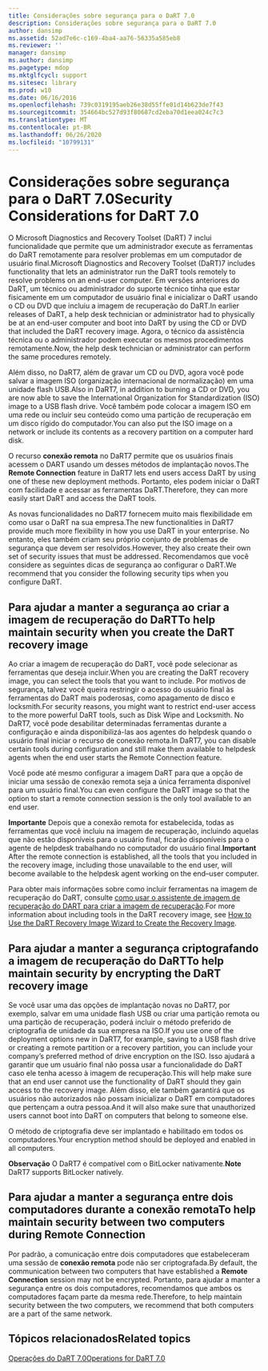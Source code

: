 ```yaml
---
title: Considerações sobre segurança para o DaRT 7.0
description: Considerações sobre segurança para o DaRT 7.0
author: dansimp
ms.assetid: 52ad7e6c-c169-4ba4-aa76-56335a585eb8
ms.reviewer: ''
manager: dansimp
ms.author: dansimp
ms.pagetype: mdop
ms.mktglfcycl: support
ms.sitesec: library
ms.prod: w10
ms.date: 06/16/2016
ms.openlocfilehash: 739c0319195aeb26e38d55ffe01d14b623de7f43
ms.sourcegitcommit: 354664bc527d93f80687cd2eba70d1eea024c7c3
ms.translationtype: MT
ms.contentlocale: pt-BR
ms.lasthandoff: 06/26/2020
ms.locfileid: "10799131"
---
```

# <span data-ttu-id="78e8b-103">Considerações sobre segurança para o DaRT 7.0</span><span class="sxs-lookup"><span data-stu-id="78e8b-103">Security Considerations for DaRT 7.0</span></span>


<span data-ttu-id="78e8b-104">O Microsoft Diagnostics and Recovery Toolset (DaRT) 7 inclui funcionalidade que permite que um administrador execute as ferramentas do DaRT remotamente para resolver problemas em um computador de usuário final.</span><span class="sxs-lookup"><span data-stu-id="78e8b-104">Microsoft Diagnostics and Recovery Toolset (DaRT)7 includes functionality that lets an administrator run the DaRT tools remotely to resolve problems on an end-user computer.</span></span> <span data-ttu-id="78e8b-105">Em versões anteriores do DaRT, um técnico ou administrador do suporte técnico tinha que estar fisicamente em um computador de usuário final e inicializar o DaRT usando o CD ou DVD que incluiu a imagem de recuperação do DaRT.</span><span class="sxs-lookup"><span data-stu-id="78e8b-105">In earlier releases of DaRT, a help desk technician or administrator had to physically be at an end-user computer and boot into DaRT by using the CD or DVD that included the DaRT recovery image.</span></span> <span data-ttu-id="78e8b-106">Agora, o técnico da assistência técnica ou o administrador podem executar os mesmos procedimentos remotamente.</span><span class="sxs-lookup"><span data-stu-id="78e8b-106">Now, the help desk technician or administrator can perform the same procedures remotely.</span></span>

<span data-ttu-id="78e8b-107">Além disso, no DaRT7, além de gravar um CD ou DVD, agora você pode salvar a imagem ISO (organização internacional de normalização) em uma unidade flash USB.</span><span class="sxs-lookup"><span data-stu-id="78e8b-107">Also in DaRT7, in addition to burning a CD or DVD, you are now able to save the International Organization for Standardization (ISO) image to a USB flash drive.</span></span> <span data-ttu-id="78e8b-108">Você também pode colocar a imagem ISO em uma rede ou incluir seu conteúdo como uma partição de recuperação em um disco rígido do computador.</span><span class="sxs-lookup"><span data-stu-id="78e8b-108">You can also put the ISO image on a network or include its contents as a recovery partition on a computer hard disk.</span></span>

<span data-ttu-id="78e8b-109">O recurso **conexão remota** no DaRT7 permite que os usuários finais acessem o DART usando um desses métodos de implantação novos.</span><span class="sxs-lookup"><span data-stu-id="78e8b-109">The **Remote Connection** feature in DaRT7 lets end users access DaRT by using one of these new deployment methods.</span></span> <span data-ttu-id="78e8b-110">Portanto, eles podem iniciar o DaRT com facilidade e acessar as ferramentas DaRT.</span><span class="sxs-lookup"><span data-stu-id="78e8b-110">Therefore, they can more easily start DaRT and access the DaRT tools.</span></span>

<span data-ttu-id="78e8b-111">As novas funcionalidades no DaRT7 fornecem muito mais flexibilidade em como usar o DaRT na sua empresa.</span><span class="sxs-lookup"><span data-stu-id="78e8b-111">The new functionalities in DaRT7 provide much more flexibility in how you use DaRT in your enterprise.</span></span> <span data-ttu-id="78e8b-112">No entanto, eles também criam seu próprio conjunto de problemas de segurança que devem ser resolvidos.</span><span class="sxs-lookup"><span data-stu-id="78e8b-112">However, they also create their own set of security issues that must be addressed.</span></span> <span data-ttu-id="78e8b-113">Recomendamos que você considere as seguintes dicas de segurança ao configurar o DaRT.</span><span class="sxs-lookup"><span data-stu-id="78e8b-113">We recommend that you consider the following security tips when you configure DaRT.</span></span>

## <span data-ttu-id="78e8b-114">Para ajudar a manter a segurança ao criar a imagem de recuperação do DaRT</span><span class="sxs-lookup"><span data-stu-id="78e8b-114">To help maintain security when you create the DaRT recovery image</span></span>


<span data-ttu-id="78e8b-115">Ao criar a imagem de recuperação do DaRT, você pode selecionar as ferramentas que deseja incluir.</span><span class="sxs-lookup"><span data-stu-id="78e8b-115">When you are creating the DaRT recovery image, you can select the tools that you want to include.</span></span> <span data-ttu-id="78e8b-116">Por motivos de segurança, talvez você queira restringir o acesso do usuário final às ferramentas do DaRT mais poderosas, como apagamento de disco e locksmith.</span><span class="sxs-lookup"><span data-stu-id="78e8b-116">For security reasons, you might want to restrict end-user access to the more powerful DaRT tools, such as Disk Wipe and Locksmith.</span></span> <span data-ttu-id="78e8b-117">No DaRT7, você pode desabilitar determinadas ferramentas durante a configuração e ainda disponibilizá-las aos agentes do helpdesk quando o usuário final iniciar o recurso de conexão remota.</span><span class="sxs-lookup"><span data-stu-id="78e8b-117">In DaRT7, you can disable certain tools during configuration and still make them available to helpdesk agents when the end user starts the Remote Connection feature.</span></span>

<span data-ttu-id="78e8b-118">Você pode até mesmo configurar a imagem DaRT para que a opção de iniciar uma sessão de conexão remota seja a única ferramenta disponível para um usuário final.</span><span class="sxs-lookup"><span data-stu-id="78e8b-118">You can even configure the DaRT image so that the option to start a remote connection session is the only tool available to an end user.</span></span>

<span data-ttu-id="78e8b-119">**Importante**  Depois que a conexão remota for estabelecida, todas as ferramentas que você incluiu na imagem de recuperação, incluindo aquelas que não estão disponíveis para o usuário final, ficarão disponíveis para o agente de helpdesk trabalhando no computador do usuário final.</span><span class="sxs-lookup"><span data-stu-id="78e8b-119">**Important** After the remote connection is established, all the tools that you included in the recovery image, including those unavailable to the end user, will become available to the helpdesk agent working on the end–user computer.</span></span>

 

<span data-ttu-id="78e8b-120">Para obter mais informações sobre como incluir ferramentas na imagem de recuperação do DaRT, consulte [como usar o assistente de imagem de recuperação do DART para criar a imagem de recuperação](how-to-use-the-dart-recovery-image-wizard-to-create-the-recovery-image-dart-7.md).</span><span class="sxs-lookup"><span data-stu-id="78e8b-120">For more information about including tools in the DaRT recovery image, see [How to Use the DaRT Recovery Image Wizard to Create the Recovery Image](how-to-use-the-dart-recovery-image-wizard-to-create-the-recovery-image-dart-7.md).</span></span>

## <span data-ttu-id="78e8b-121">Para ajudar a manter a segurança criptografando a imagem de recuperação do DaRT</span><span class="sxs-lookup"><span data-stu-id="78e8b-121">To help maintain security by encrypting the DaRT recovery image</span></span>


<span data-ttu-id="78e8b-122">Se você usar uma das opções de implantação novas no DaRT7, por exemplo, salvar em uma unidade flash USB ou criar uma partição remota ou uma partição de recuperação, poderá incluir o método preferido de criptografia de unidade da sua empresa na ISO.</span><span class="sxs-lookup"><span data-stu-id="78e8b-122">If you use one of the deployment options new in DaRT7, for example, saving to a USB flash drive or creating a remote partition or a recovery partition, you can include your company’s preferred method of drive encryption on the ISO.</span></span> <span data-ttu-id="78e8b-123">Isso ajudará a garantir que um usuário final não possa usar a funcionalidade do DaRT caso ele tenha acesso à imagem de recuperação.</span><span class="sxs-lookup"><span data-stu-id="78e8b-123">This will help make sure that an end user cannot use the functionality of DaRT should they gain access to the recovery image.</span></span> <span data-ttu-id="78e8b-124">Além disso, ele também garantirá que os usuários não autorizados não possam inicializar o DaRT em computadores que pertençam a outra pessoa.</span><span class="sxs-lookup"><span data-stu-id="78e8b-124">And it will also make sure that unauthorized users cannot boot into DaRT on computers that belong to someone else.</span></span>

<span data-ttu-id="78e8b-125">O método de criptografia deve ser implantado e habilitado em todos os computadores.</span><span class="sxs-lookup"><span data-stu-id="78e8b-125">Your encryption method should be deployed and enabled in all computers.</span></span>

<span data-ttu-id="78e8b-126">**Observação**  O DaRT7 é compatível com o BitLocker nativamente.</span><span class="sxs-lookup"><span data-stu-id="78e8b-126">**Note** DaRT7 supports BitLocker natively.</span></span>

 

## <span data-ttu-id="78e8b-127">Para ajudar a manter a segurança entre dois computadores durante a conexão remota</span><span class="sxs-lookup"><span data-stu-id="78e8b-127">To help maintain security between two computers during Remote Connection</span></span>


<span data-ttu-id="78e8b-128">Por padrão, a comunicação entre dois computadores que estabeleceram uma sessão de **conexão remota** pode não ser criptografada.</span><span class="sxs-lookup"><span data-stu-id="78e8b-128">By default, the communication between two computers that have established a **Remote Connection** session may not be encrypted.</span></span> <span data-ttu-id="78e8b-129">Portanto, para ajudar a manter a segurança entre os dois computadores, recomendamos que ambos os computadores façam parte da mesma rede.</span><span class="sxs-lookup"><span data-stu-id="78e8b-129">Therefore, to help maintain security between the two computers, we recommend that both computers are a part of the same network.</span></span>

## <span data-ttu-id="78e8b-130">Tópicos relacionados</span><span class="sxs-lookup"><span data-stu-id="78e8b-130">Related topics</span></span>


[<span data-ttu-id="78e8b-131">Operações do DaRT 7.0</span><span class="sxs-lookup"><span data-stu-id="78e8b-131">Operations for DaRT 7.0</span></span>](operations-for-dart-70-new-ia.md)

 

 





